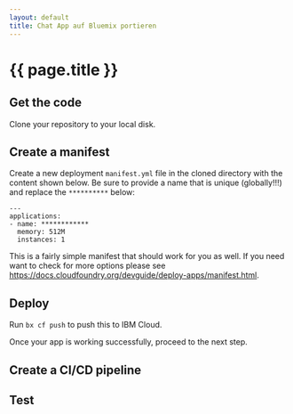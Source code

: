 ```yaml
---
layout: default
title: Chat App auf Bluemix portieren
---
```


# {{ page.title }}

## Get the code

Clone your repository to your local disk.

## Create a manifest

Create a new deployment `manifest.yml` file in the cloned directory with the content shown below.
Be sure to provide a name that is unique (globally!!!) and replace the `**********` below:

```
---
applications:
- name: ************
  memory: 512M
  instances: 1
```
This is a fairly simple manifest that should work for you as well. If you need want to check for more options please see https://docs.cloudfoundry.org/devguide/deploy-apps/manifest.html.

## Deploy

Run `bx cf push` to push this to IBM Cloud. 

Once your app is working successfully, proceed to the next step.

## Create a CI/CD pipeline
<tbd>


## Test
